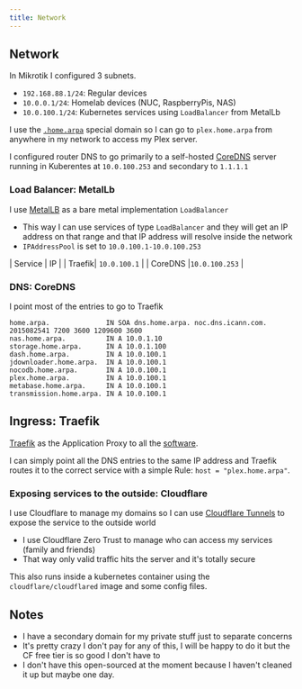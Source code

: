 ```yaml
---
title: Network
---
```


## Network

In Mikrotik I configured 3 subnets.

- `192.168.88.1/24`: Regular devices
- `10.0.0.1/24`: Homelab devices (NUC, RaspberryPis, NAS)
- `10.0.100.1/24`: Kubernetes services using `LoadBalancer` from MetalLb 

I use the [`.home.arpa`](https://www.rfc-editor.org/rfc/rfc8375.html) special domain so I can go to `plex.home.arpa` from anywhere in my network to access my Plex server.

I configured router DNS to go primarily to a self-hosted [CoreDNS](https://coredns.io/) server running in Kuberentes at `10.0.100.253` and secondary to `1.1.1.1`

### Load Balancer: MetalLb

I use [MetalLB](https://metallb.universe.tf/) as a bare metal implementation `LoadBalancer`

- This way I can use services of type `LoadBalancer` and they will get an IP address on that range and that IP address will resolve inside the network
- `IPAddressPool` is set to `10.0.100.1-10.0.100.253`


| Service | IP |
| Traefik|  `10.0.100.1`  |
| CoreDNS |`10.0.100.253` |

### DNS: CoreDNS

I point most of the entries to go to Traefik

```plaintext
home.arpa.              IN SOA dns.home.arpa. noc.dns.icann.com. 2015082541 7200 3600 1209600 3600
nas.home.arpa.          IN A 10.0.1.10
storage.home.arpa.      IN A 10.0.1.100
dash.home.arpa.         IN A 10.0.100.1
jdownloader.home.arpa.  IN A 10.0.100.1
nocodb.home.arpa.       IN A 10.0.100.1
plex.home.arpa.         IN A 10.0.100.1
metabase.home.arpa.     IN A 10.0.100.1
transmission.home.arpa. IN A 10.0.100.1
```

## Ingress: Traefik

[Traefik](https://traefik.io/traefik) as the Application Proxy to all the [software](../3-software).

I can simply point all the DNS entries to the same IP address and Traefik routes it to the correct service with a simple Rule: `host = "plex.home.arpa"`.

### Exposing services to the outside: Cloudflare

I use Cloudflare to manage my domains so I can use [Cloudflare Tunnels](TODO) to expose the service to the outside world

- I use Cloudflare Zero Trust to manage who can access my services (family and friends)
- That way only valid traffic hits the server and it's totally secure

This also runs inside a kubernetes container using the `cloudflare/cloudflared` image and some config files.

## Notes

- I have a secondary domain for my private stuff just to separate concerns
- It's pretty crazy I don't pay for any of this, I will be happy to do it
  but the CF free tier is so good I don't have to
- I don't have this open-sourced at the moment because I haven't cleaned it up but maybe one day.